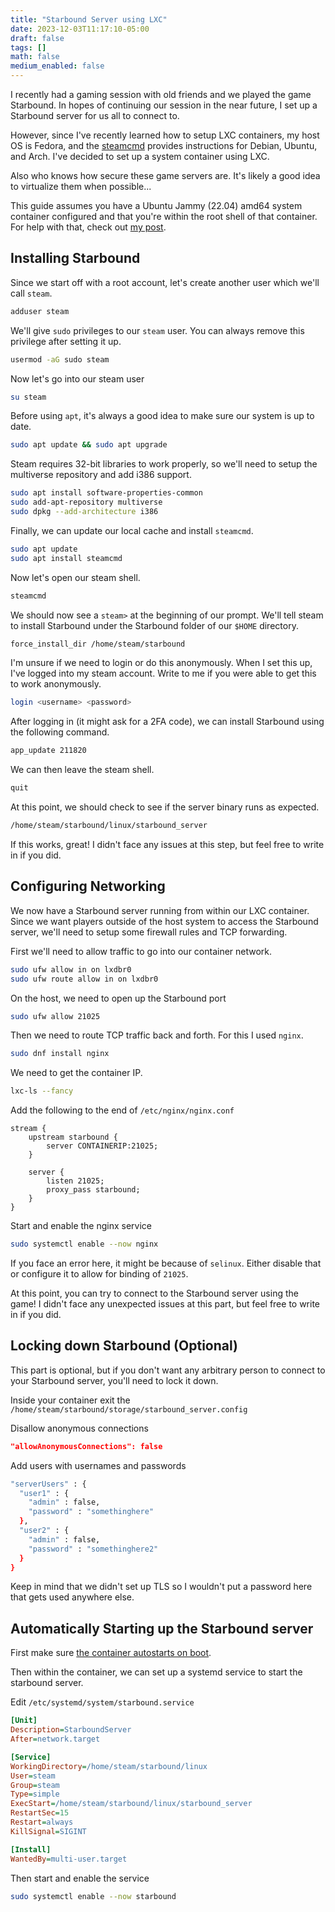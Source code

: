 ```yaml
---
title: "Starbound Server using LXC"
date: 2023-12-03T11:17:10-05:00
draft: false
tags: []
math: false
medium_enabled: false
---
```


I recently had a gaming session with old friends and we played the game Starbound. In hopes of continuing our session in the near future, I set up a Starbound server for us all to connect to.

However, since I've recently learned how to setup LXC containers, my host OS is Fedora, and the [steamcmd](https://developer.valvesoftware.com/wiki/SteamCMD#Ubuntu) provides instructions for Debian, Ubuntu, and Arch.  I've decided to set up a system container using LXC.

Also who knows how secure these game servers are. It's likely a good idea to virtualize them when possible...

This guide assumes you have a Ubuntu Jammy (22.04) amd64 system container configured and that you're within the root shell of that container. For help with that, check out [my post](/blog/lxc-fedora-38/).

## Installing Starbound

Since we start off with a root account, let's create another user which we'll call `steam`.

```bash
adduser steam
```

We'll give `sudo` privileges to our `steam` user. You can always remove this privilege after setting it up.

```bash 
usermod -aG sudo steam
```

Now let's go into our steam user

```bash
su steam
```

Before using `apt`, it's always a good idea to make sure our system is up to date.

```bash
sudo apt update && sudo apt upgrade
```

Steam requires 32-bit libraries to work properly, so we'll need to setup the multiverse repository and add i386 support.

```bash
sudo apt install software-properties-common
sudo add-apt-repository multiverse
sudo dpkg --add-architecture i386
```

Finally, we can update our local cache and install `steamcmd`.

```bash
sudo apt update
sudo apt install steamcmd
```

Now let's open our steam shell.

```bash
steamcmd
```

We should now see a `steam>` at the beginning of our prompt. We'll tell steam to install Starbound under the Starbound folder of our `$HOME` directory.

```bash
force_install_dir /home/steam/starbound
```

I'm unsure if we need to login or do this anonymously. When I set this up, I've logged into my steam account. Write to me if you were able to get this to work anonymously.

```bash
login <username> <password>
```

After logging in (it might ask for a 2FA code), we can install Starbound using the following command.

```bash
app_update 211820
```

We can then leave the steam shell.

```bash
quit
```

At this point, we should check to see if the server binary runs as expected.

```bash
/home/steam/starbound/linux/starbound_server
```

If this works, great! I didn't face any issues at this step, but feel free to write in if you did.

## Configuring Networking

We now have a Starbound server running from within our LXC container. Since we want players outside of the host system to access the Starbound server, we'll need to setup some firewall rules and TCP forwarding.

First we'll need to allow traffic to go into our container network.

```bash
sudo ufw allow in on lxdbr0
sudo ufw route allow in on lxdbr0
```

On the host, we need to open up the Starbound port

```bash
sudo ufw allow 21025
```

Then we need to route TCP traffic back and forth. For this I used `nginx`.

```bash
sudo dnf install nginx
```

We need to get the container IP.

```bash
lxc-ls --fancy
```

Add the following to the end of `/etc/nginx/nginx.conf`

```
stream {
    upstream starbound {
        server CONTAINERIP:21025;
    }

    server {
        listen 21025;
        proxy_pass starbound;
    }
}
```

Start and enable the nginx service

```bash
sudo systemctl enable --now nginx
```

If you face an error here, it might be because of `selinux`. Either disable that or configure it to allow for binding of `21025`.

At this point, you can try to connect to the Starbound server using the game! I didn't face any unexpected issues at this part, but feel free to write in if you did.

## Locking down Starbound (Optional)

This part is optional, but if you don't want any arbitrary person to connect to your Starbound server, you'll need to lock it down.

Inside your container exit the `/home/steam/starbound/storage/starbound_server.config`

Disallow anonymous connections

```json
"allowAnonymousConnections": false
```

Add users with usernames and passwords

```bash
"serverUsers" : {
  "user1" : {
    "admin" : false,
    "password" : "somethinghere"
  },
  "user2" : {
    "admin" : false,
    "password" : "somethinghere2"
  }
}
```

Keep in mind that we didn't set up TLS so I wouldn't put a password here that gets used anywhere else.

## Automatically Starting up the Starbound server

First make sure [the container autostarts on boot](/blog/lxc-fedora-38/). 

Then within the container, we can set up a systemd service to start the starbound server.

Edit `/etc/systemd/system/starbound.service`

```ini
[Unit]
Description=StarboundServer
After=network.target

[Service]
WorkingDirectory=/home/steam/starbound/linux
User=steam
Group=steam
Type=simple
ExecStart=/home/steam/starbound/linux/starbound_server
RestartSec=15
Restart=always
KillSignal=SIGINT

[Install]
WantedBy=multi-user.target
```

Then start and enable the service

```bash
sudo systemctl enable --now starbound
```
